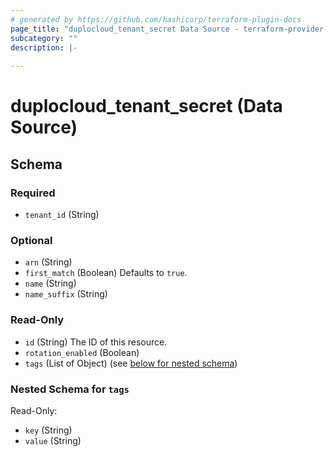 ```yaml
---
# generated by https://github.com/hashicorp/terraform-plugin-docs
page_title: "duplocloud_tenant_secret Data Source - terraform-provider-duplocloud"
subcategory: ""
description: |-
  
---
```


# duplocloud_tenant_secret (Data Source)





<!-- schema generated by tfplugindocs -->
## Schema

### Required

- `tenant_id` (String)

### Optional

- `arn` (String)
- `first_match` (Boolean) Defaults to `true`.
- `name` (String)
- `name_suffix` (String)

### Read-Only

- `id` (String) The ID of this resource.
- `rotation_enabled` (Boolean)
- `tags` (List of Object) (see [below for nested schema](#nestedatt--tags))

<a id="nestedatt--tags"></a>
### Nested Schema for `tags`

Read-Only:

- `key` (String)
- `value` (String)


